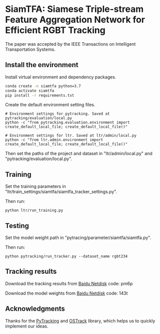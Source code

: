 # SiamTFA: Siamese Triple-stream Feature Aggregation Network for Efficient RGBT Tracking
The paper was accepted by the IEEE Transactions on Intelligent Transportation Systems.

## Install the environment
Install virtual environment and dependency packages.
```bash
conda create -n siamtfa python=3.7
conda activate siamtfa
pip install -r requirements.txt
```

Create the default environment setting files.
```
# Environment settings for pytracking. Saved at pytracking/evaluation/local.py
python -c "from pytracking.evaluation.environment import create_default_local_file; create_default_local_file()"

# Environment settings for ltr. Saved at ltr/admin/local.py
python -c "from ltr.admin.environment import create_default_local_file; create_default_local_file()"
```

Then set the paths of the project and dataset in "ltr/admin/local.py" and "pytracking/evaluation/local.py".

## Training
Set the training parameters in  "ltr/train_settings/siamtfa/siamtfa_tracker_settings.py".

Then run:
```
python ltr/run_training.py
```

## Testing
Set the model weight path in "pytracing/parameter/siamtfa/siamtfa.py".

Then run:
```
python pytracking/run_tracker.py --dataset_name rgbt234
```
## Tracking results
Download the tracking results from [Baidu Netdisk](https://pan.baidu.com/s/1n31MZ32ZNzSuYhaRsd-X5Q?pwd=pm6p) code: pm6p

Download the model weights from [Baidu Netdisk](https://pan.baidu.com/s/1koibm_DHj194yHpihfyf8Q?pwd=143t) code: 143t

## Acknowledgments
Thanks for the [PyTracking](https://github.com/visionml/pytracking) and [OSTrack](https://github.com/botaoye/OSTrack) library, which helps us to quickly implement our ideas.

